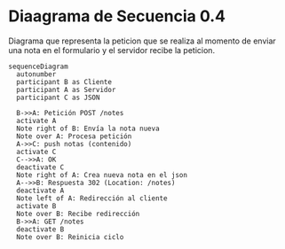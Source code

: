 # Diaagrama de Secuencia 0.4

  Diagrama que representa la peticion que se realiza al momento de enviar una nota en el formulario y el servidor recibe la peticion.

```mermaid
sequenceDiagram
  autonumber
  participant B as Cliente
  participant A as Servidor
  participant C as JSON

  B->>A: Petición POST /notes
  activate A
  Note right of B: Envía la nota nueva
  Note over A: Procesa petición
  A->>C: push notas (contenido)
  activate C
  C-->>A: OK
  deactivate C
  Note right of A: Crea nueva nota en el json
  A-->>B: Respuesta 302 (Location: /notes)
  deactivate A
  Note left of A: Redirección al cliente
  activate B
  Note over B: Recibe redirección
  B->>A: GET /notes
  deactivate B
  Note over B: Reinicia ciclo
```
